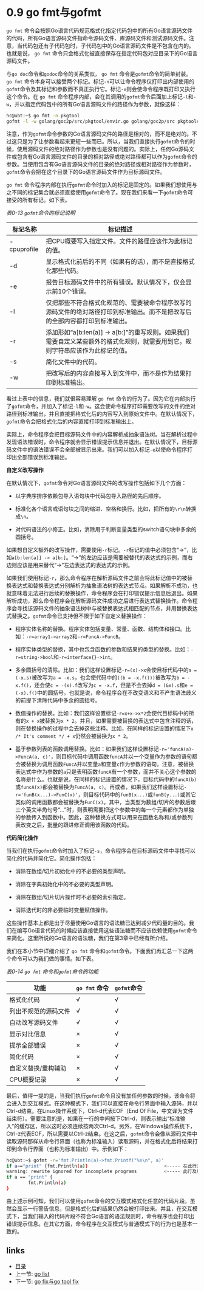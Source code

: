 # 0.9 go fmt与gofmt
 
`go fmt` 命令会按照Go语言代码规范格式化指定代码包中的所有Go语言源码文件的代码，所有Go语言源码文件指命令源码文件、库源码文件和测试源码文件。注意，当代码包还有子代码包时，子代码包中的Go语言源码文件是不包含在内的。也就是说， `go fmt` 命令只会格式化被直接保存在指定代码包对应目录下的Go语言源码文件。

与`go doc`命令和`godoc`命令的关系类似， `go fmt` 命令是`gofmt`命令的简单封装。 `go fmt` 命令本身可以接受两个标记。标记`-n`可以让命令程序仅打印出内部使用的`gofmt`命令及其标记和参数而不真正执行它。标记`-x`则会使命令程序既打印又执行这个命令。在 `go fmt` 命令程序内部，会在其调用的`gofmt`命令后面加上标记`-l`和`-w`，并以指定代码包中的所有Go语言源码文件的路径作为参数，就像这样：

```bash
hc@ubt:~$ go fmt -n pkgtool
gofmt -l -w golang/goc2p/src/pkgtool/envir.go golang/goc2p/src pkgtoolenvir_test.go golang/goc2p/src/pkgtool/fpath.go golang/goc2p/src/pkgtool ipath.go golang/goc2p/src/pkgtool/pnode.go golang/goc2p/src/pkgtool/util.go golang/goc2p/src/pkgtool/util_test.go
```

注意，作为`gofmt`命令参数的Go语言源码文件的路径是相对的，而不是绝对的。不过这只是为了让参数看起来更短一些而已。所以，当我们直接执行`gofmt`命令的时候，使用源码文件的绝对路径作为参数也是没有问题的。实际上，任何Go源码文件或包含有Go语言源码文件的目录的相对路径或绝对路径都可以作为`gofmt`命令的参数。当使用包含有Go语言源码文件的目录的绝对路径或相对路径作为参数时，`gofmt`命令会把在这个目录下的Go语言源码文件作为目标源码文件。

`go fmt` 命令程序内部在执行`gofmt`命令时加入的标记是固定的。如果我们想使用与之不同的标记集合就必须直接使用`gofmt`命令了。现在我们来看一下`gofmt`命令可接受的所有标记。如下表。

_表0-13 `gofmt`命令的标记说明_

标记名称      | 标记描述
----------- | ---------------
-cpuprofile | 把CPU概要写入指定文件。文件的路径应该作为此标记的值。
-d          | 显示格式化前后的不同（如果有的话），而不是直接格式化那些代码。
-e          | 报告目标源码文件中的所有错误。默认情况下，仅会显示前10个错误。
-l          | 仅把那些不符合格式化规范的、需要被命令程序改写的源码文件的绝对路径打印到标准输出。而不是把改写后的全部内容都打印到标准输出。
-r           | 添加形如“a[b:len(a)] -> a[b:]”的重写规则。如果我们需要自定义某些额外的格式化规则，就需要用到它。规则字符串应该作为此标记的值。
-s           | 简化文件中的代码。
-w           | 把改写后的内容直接写入到文件中，而不是作为结果打印到标准输出。

看过上表中的信息，我们就很容易理解 `go fmt` 命令的行为了。因为它在内部执行了`gofmt`命令，并加入了标记`-l`和`-w`。这会使命令程序打印需要改写的文件的绝对路径到标准输出，并且直接把格式化后的内容写入到原始文件中。在默认情况下，`gofmt`命令会把格式化后的内容直接打印到标准输出上。

实际上，命令程序会把目标源码文件中的内容解析成抽象语法树。当在解析过程中发现语法错误时，命令程序就会显示错误提示信息并退出。在默认情况下，目标源码文件中的语法错误不会全部被显示出来。我们可以加入标记```-e```以使命令程序打印出全部错误到标准输出。

**自定义改写操作**

在默认情况下，`gofmt`命令对Go语言源码文件的改写操作包括如下几个方面：

+ 以字典序排序依赖包导入语句块中代码包导入路径的先后顺序。

+ 标准化各个语言或语句块之间的缩进、空格和换行。比如，把所有的`\r\n`转换成`\n`。

+ 对代码语法的小修正。比如，消除用于判断变量类型的switch语句块中多余的圆括号。

如果想自定义额外的改写操作，需要使用`-r`标记。`-r`标记的值中必须包含“->”，比如`a[b:len(a)] -> a[b:]`。“->”的左边应该是需要被替代的表达式的示例，而右边则应该是用来替代“->”左边表达式的表达式的示例。

如果我们使用标记`-r`，那么命令程序在解析源码文件之前会将此标记值中的被替换表达式和替换表达式分别解析为抽象语法树的表达式节点。如果解析不成功，也就意味着无法进行后续的替换操作，命令程序会在打印错误提示信息后退出。如果解析成功，那么命令程序会在解析源码文件成功之后进行表达式替换操作。命令程序会寻找该源码文件的抽象语法树中与被替换表达式相匹配的节点，并用替换表达式替换之。`gofmt`命令已支持但不限于如下自定义替换操作：

+ 程序实体名称的替换。程序实体包括变量、常量、函数、结构体和接口。比如：`-r=array1->array2`和`-r=FuncA->FuncB`。

+ 程序实体类型的替换，其中也包含函数的参数和结果的类型的替换。比如：`-r=string->bool`和`-r=interface{}->int`。

+ 多余圆括号的清除。比如：我们这样设置标记`-r=(x)->x`会使目标代码中的`a = (-x.s)`被改写为`a = -x.s`，也会使代码中的`((b = -x.f()))`被改写为`b = -x.f()`，还会使`c = -(x).f`改写为`c = -x.f`，但是不会去掉`d = (&x).s`和`e = (-x).f()`中的圆括号。也就是说，命令程序会在不改变语义和不产生语法歧义的前提下清除代码中多余的圆括号。

+ 数值操作的替换。比如：我们这样设置标记`-r=x+x->x*2`会使代目标码中的所有的`x + x`被替换为`x * 2`。并且，如果需要被替换的表达式中包含注释的话，则在替换操作的过程中会去掉这些注释。比如，在同样的标记设置的情况下`x /* It's comment */ + x`仍然会被替换为`x * 2`。

+ 基于参数列表的函数调用替换。比如：如果我们这样设置标记`-r='funcA(a)->FuncA(a, c)'`，则目标代码中调用函数`funcA`并以一个变量作为参数的语句都会被替换为调用函数`FuncA`并以变量`a`和变量`c`作为参数的语句。注意，被替换表达式中作为参数的`a`只是表明函数`funcA`有一个参数，而并不关心这个参数的名称是什么。也就是说，在同样的标记设置的情况下，目标代码中的`funcA(b)`或`funcA(x)`都会被替换为`FuncA(a, c)`。再或者，如果我们这样设置标记`-r='funB(x...)->FunC(x)'`，则目标代码中的`funB(x...)`或`funB(y...)`或其它类似的调用函数都会被替换为`FunC(x)`。其中，当类型为数组/切片的参数后跟三个英文半角句号“...”时，则表明需要把这个参数中的每一个元素都作为单独的参数传入到函数中。因此，这种替换方式可以用来在函数名称和/或参数列表改变之后，批量的跟进修正调用该函数的代码。

**代码简化操作**

当我们在执行`gofmt`命令时加入了标记`-s`，命令程序会在目标源码文件中寻找可以简化的代码并简化它。简化操作包括：

+ 消除在数组/切片初始化中的不必要的类型声明。

+ 消除在字典初始化中的不必要的类型声明。

+ 消除在数组/切片切片操作时不必要的索引指定。

+ 消除迭代时的非必要临时变量赋值操作。

这些操作基本上都是出于尽量使用Go语言的语法糖已达到减少代码量的目的。我们在编写Go语言代码的时候应该直接使用这些语法糖而不应该依赖使用`gofmt`命令来简化。这里所说的Go语言的语法糖，我们在第3章中已经有所介绍。

我们在本小节中详细介绍了 `go fmt` 命令和`gofmt`命令。下面我们再汇总一下这两个命令可以为我们做的事情。如下表。

_表0-14  `go fmt` 命令和`gofmt`命令的功能_

功能                 |  `go fmt` 命令 | `gofmt`命令
-------------------- | ----------- | -----------
格式化代码            | √           | √
列出不规范的源码文件    | √           | √
自动改写源码文件       | √           | √
显示对比信息          | ×           | √
提示全部错误          | ×           | √
简化代码              | ×           | √
自定义替换/重构辅助    | ×           | √
CPU概要记录           | ×           | √

最后，值得一提的是，当我们执行`gofmt`命令且没有加任何参数的时候，该命令将会进入到交互模式。在这种模式下，我们可以直接在命令行界面中输入源码，并以Ctrl-d结束。在Linux操作系统下，Ctrl-d代表EOF（End Of File，中文译为文件结束符）。需要注意的是，如果在一行的中间按下Ctrl-d，则表示输出“标准输入”的缓存区，所以这时必须连续按两次Ctrl-d。另外，在Windows操作系统下，Ctrl-z代表EOF，所以需要以Ctrl-z结束。在这之后，`gofmt`命令会像从源码文件中读取源码那样从命令行界面（也称为标准输入）读取源码，并在格式化后将结果打印到命令行界面（也称为标准输出）中。示例如下：

```bash
hc@ubt:~$ gofmt -r='fmt.Println(a)->fmt.Printf("%s\n", a)'
if a=="print" {fmt.Println(a)}                            <----- 在此行的末尾键入回车和Ctrl-d。
warning: rewrite ignored for incomplete programs          <----- 此行及以下就是命令输出的内容。
if a == "print" {
        fmt.Println(a)
}
```

由上述示例可知，我们可以使用`gofmt`命令的交互模式格式化任意的代码片段。虽然会显示一行警告信息，但是格式化后的结果仍然会被打印出来。并且，在交互模式下，当我们输入的代码片段不符合Go语言的语法规则时，命令程序也会打印出错误提示信息。在其它方面，命令程序在交互模式与普通模式下的行为也是基本一致的。 



## links  
  * [目录](catalog.md)
  * 上一节: [go list](0.8.md)
  * 下一节: [go fix与go tool fix](0.10.md)
